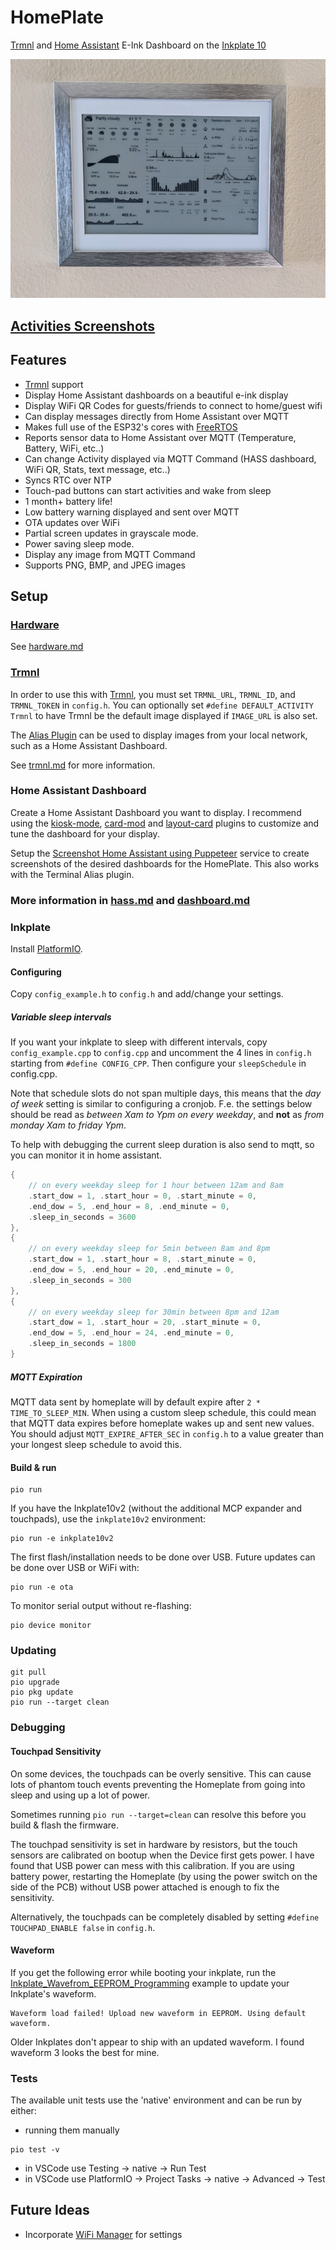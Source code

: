 # HomePlate

[Trmnl](https://usetrmnl.com/) and [Home Assistant](https://www.home-assistant.io/) E-Ink Dashboard on the [Inkplate 10](https://soldered.com/product/inkplate-10-9-7-e-paper-board-copy/)

![Home Assistant](screenshots/hass.jpeg)

## [Activities Screenshots](activities.md)

## Features

* [Trmnl](https://usetrmnl.com) support
* Display Home Assistant dashboards on a beautiful e-ink display
* Display WiFi QR Codes for guests/friends to connect to home/guest wifi
* Can display messages directly from Home Assistant over MQTT
* Makes full use of the ESP32's cores with [FreeRTOS](https://www.freertos.org/)
* Reports sensor data to Home Assistant over MQTT (Temperature, Battery, WiFi, etc..)
* Can change Activity displayed via MQTT Command (HASS dashboard, WiFi QR, Stats, text message, etc..)
* Syncs RTC over NTP
* Touch-pad buttons can start activities and wake from sleep
* 1 month+ battery life!
* Low battery warning displayed and sent over MQTT
* OTA updates over WiFi
* Partial screen updates in grayscale mode.
* Power saving sleep mode.
* Display any image from MQTT Command
* Supports PNG, BMP, and JPEG images

## Setup

### [Hardware](hardware.md)

See [hardware.md](hardware.md)

### [Trmnl](trmnl.md)

In order to use this with [Trmnl](usetrmnl.com), you must set `TRMNL_URL`, `TRMNL_ID`, and `TRMNL_TOKEN` in `config.h`.
You can optionally set `#define DEFAULT_ACTIVITY Trmnl` to have Trmnl be the default image displayed if `IMAGE_URL` is also set.

The [Alias Plugin](https://help.usetrmnl.com/en/articles/10701448-alias-plugin) can be used to display images from your local network, such as a Home Assistant Dashboard.

See [trmnl.md](trmnl.md) for more information.

### Home Assistant Dashboard

Create a Home Assistant Dashboard you want to display. I recommend using the [kiosk-mode](https://github.com/NemesisRE/kiosk-mode), [card-mod](https://github.com/thomasloven/lovelace-card-mod) and [layout-card](https://github.com/thomasloven/lovelace-layout-card) plugins to customize and tune the dashboard for your display.

Setup the [Screenshot Home Assistant using Puppeteer](https://github.com/balloob/home-assistant-addons/tree/main/puppet) service to create screenshots of the desired dashboards for the HomePlate. This also works with the Terminal Alias plugin.

### More information in [hass.md](hass.md) and [dashboard.md](dashboard.md)

### Inkplate

Install [PlatformIO](https://platformio.org/).

#### Configuring

Copy `config_example.h` to `config.h` and add/change your settings.

##### Variable sleep intervals

If you want your inkplate to sleep with different intervals, copy `config_example.cpp` to `config.cpp` and uncomment the 4 lines in `config.h` starting from `#define CONFIG_CPP`. Then configure your `sleepSchedule` in config.cpp.

Note that schedule slots do not span multiple days, this means that the *day of week* setting is similar to configuring a cronjob. F.e. the settings below should be read as *between Xam to Ypm on every weekday*, and **not** as *from monday Xam to friday Ypm*.

To help with debugging the current sleep duration is also send to mqtt, so you can monitor it in home assistant.

```cpp
{
    // on every weekday sleep for 1 hour between 12am and 8am
    .start_dow = 1, .start_hour = 0, .start_minute = 0,
    .end_dow = 5, .end_hour = 8, .end_minute = 0,
    .sleep_in_seconds = 3600
},
{
    // on every weekday sleep for 5min between 8am and 8pm
    .start_dow = 1, .start_hour = 8, .start_minute = 0,
    .end_dow = 5, .end_hour = 20, .end_minute = 0,
    .sleep_in_seconds = 300
},
{
    // on every weekday sleep for 30min between 8pm and 12am
    .start_dow = 1, .start_hour = 20, .start_minute = 0,
    .end_dow = 5, .end_hour = 24, .end_minute = 0,
    .sleep_in_seconds = 1800
}
```

##### MQTT Expiration

MQTT data sent by homeplate will by default expire after `2 * TIME_TO_SLEEP_MIN`. When using a custom sleep schedule, this could mean that MQTT data expires before homeplate wakes up and sent new values. You should adjust `MQTT_EXPIRE_AFTER_SEC` in `config.h` to a value greater than your longest sleep schedule to avoid this.

#### Build & run

```shell
pio run
```

If you have the Inkplate10v2 (without the additional MCP expander and touchpads), use the `inkplate10v2` environment:

```shell
pio run -e inkplate10v2
```

The first flash/installation needs to be done over USB. Future updates can be done over USB or WiFi with:

```shell
pio run -e ota
```

To monitor serial output without re-flashing:

```shell
pio device monitor
```

### Updating

```shell
git pull
pio upgrade
pio pkg update
pio run --target clean
```

### Debugging

#### Touchpad Sensitivity

On some devices, the touchpads can be overly sensitive. This can cause lots of phantom touch events preventing the Homeplate from going into sleep and using up a lot of power.

Sometimes running `pio run --target=clean` can resolve this before you build & flash the firmware.

The touchpad sensitivity is set in hardware by resistors, but the touch sensors are calibrated on bootup when the Device first gets power. I have found that USB power can mess with this calibration. If you are using battery power, restarting the Homeplate (by using the power switch on the side of the PCB) without USB power attached is enough to fix the sensitivity.

Alternatively, the touchpads can be completely disabled by setting `#define TOUCHPAD_ENABLE false` in `config.h`.

#### Waveform

If you get the following error while booting your inkplate, run the [Inkplate_Wavefrom_EEPROM_Programming](https://github.com/SolderedElectronics/Inkplate-Arduino-library/tree/master/examples/Inkplate10/Diagnostics/Inkplate10_Wavefrom_EEPROM_Programming) example to update your Inkplate's waveform.

```text
Waveform load failed! Upload new waveform in EEPROM. Using default waveform.
```

Older Inkplates don't appear to ship with an updated waveform. I found waveform 3 looks the best for mine.

### Tests

The available unit tests use the 'native' environment and can be run by either:

* running them manually

```shell
pio test -v
```

* in VSCode use Testing -> native -> Run Test
* in VSCode use PlatformIO -> Project Tasks -> native -> Advanced -> Test

## Future Ideas

* Incorporate [WiFi Manager](https://github.com/tzapu/WiFiManager) for settings

